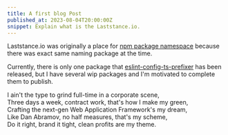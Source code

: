 ```yaml
---
title: A first blog Post
published_at: 2023-08-04T20:00:00Z
snippet: Explain what is the Laststance.io.
---
```


Laststance.io was originally a place for [npm package namespace](https://docs.npmjs.com/about-organization-scopes-and-packages) because there was exact same naming package at the time.

Currently, there is only one package that [eslint-config-ts-prefixer](https://github.com/laststance/eslint-config-ts-prefixer) has been released, but I have several wip packages and I'm motivated to complete them to publish.

I ain't the type to grind full-time in a corporate scene,\
Three days a week, contract work, that's how I make my green,\
Crafting the next-gen Web Application Framework's my dream,\
Like Dan Abramov, no half measures, that's my scheme,\
Do it right, brand it tight, clean profits are my theme.

